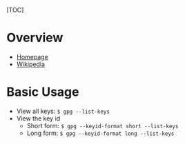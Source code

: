 [TOC]

# Overview
- [Homepage](https://www.gnupg.org/)
- [Wikipedia](https://en.wikipedia.org/wiki/GNU_Privacy_Guard)

# Basic Usage
- View all keys: `$ gpg --list-keys`
- View the key id
	+ Short form: `$ gpg --keyid-format short --list-keys`
	+ Long form: `$ gpg --keyid-format long --list-keys`
